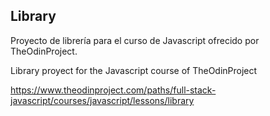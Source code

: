 Library
--
Proyecto de librería para el curso de Javascript ofrecido por TheOdinProject.

Library proyect for the Javascript course of TheOdinProject

https://www.theodinproject.com/paths/full-stack-javascript/courses/javascript/lessons/library
